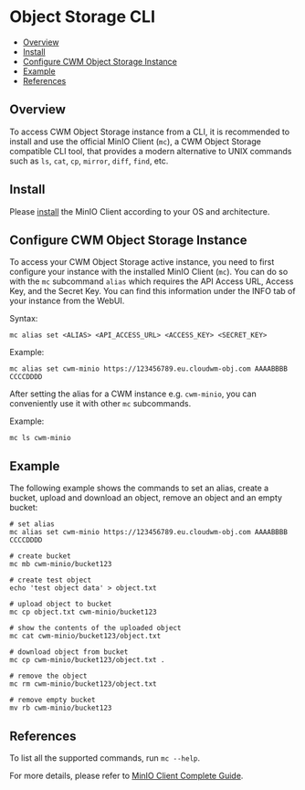 # Object Storage CLI

- [Overview](#overview)
- [Install](#install)
- [Configure CWM Object Storage Instance](#configure-cwm-object-storage-instance)
- [Example](#example)
- [References](#references)

## Overview

To access CWM Object Storage instance from a CLI, it is recommended to install
and use the official MinIO Client (`mc`), a CWM Object Storage compatible CLI
tool, that provides a modern alternative to UNIX commands such as `ls`, `cat`,
`cp`, `mirror`, `diff`, `find`, etc.

## Install

Please
[install](https://github.com/minio/mc/blob/master/docs/minio-client-complete-guide.md#1--download-minio-client)
the MinIO Client according to your OS and architecture.

## Configure CWM Object Storage Instance

To access your CWM Object Storage active instance, you need to first configure your
instance with the installed MinIO Client (`mc`). You can do so with the `mc`
subcommand `alias` which requires the API Access URL, Access Key, and the Secret
Key. You can find this information under the INFO tab of your instance from the
WebUI.

Syntax:

```shell
mc alias set <ALIAS> <API_ACCESS_URL> <ACCESS_KEY> <SECRET_KEY>
```

Example:

```shell
mc alias set cwm-minio https://123456789.eu.cloudwm-obj.com AAAABBBB CCCCDDDD
```

After setting the alias for a CWM instance e.g. `cwm-minio`, you can
conveniently use it with other `mc` subcommands.

Example:

```shell
mc ls cwm-minio
```

## Example

The following example shows the commands to set an alias, create a bucket,
upload and download an object, remove an object and an empty bucket:

```shell
# set alias
mc alias set cwm-minio https://123456789.eu.cloudwm-obj.com AAAABBBB CCCCDDDD

# create bucket
mc mb cwm-minio/bucket123

# create test object
echo 'test object data' > object.txt

# upload object to bucket
mc cp object.txt cwm-minio/bucket123

# show the contents of the uploaded object
mc cat cwm-minio/bucket123/object.txt

# download object from bucket
mc cp cwm-minio/bucket123/object.txt .

# remove the object
mc rm cwm-minio/bucket123/object.txt

# remove empty bucket
mv rb cwm-minio/bucket123
```

## References

To list all the supported commands, run `mc --help`.

For more details, please refer to
[MinIO Client Complete Guide](https://github.com/minio/mc/blob/master/docs/minio-client-complete-guide.md).
